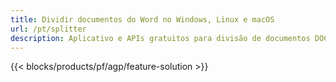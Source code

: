 ```yaml
---
title: Dividir documentos do Word no Windows, Linux e macOS 
url: /pt/splitter
description: Aplicativo e APIs gratuitos para divisão de documentos DOC, RTF, DOCX e ODT
---
```


{{< blocks/products/pf/agp/feature-solution >}} 